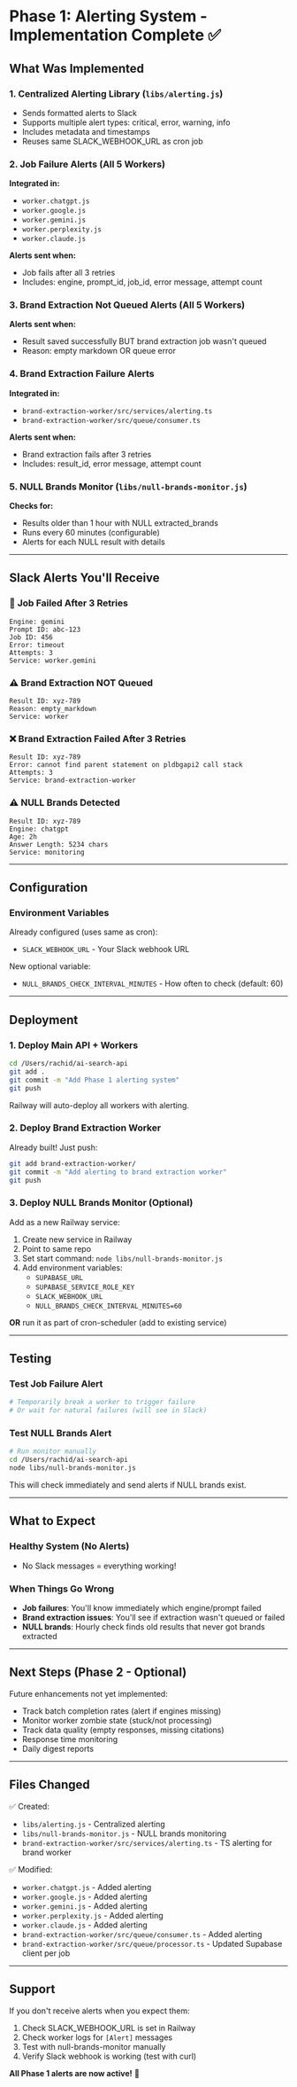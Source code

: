 # Phase 1: Alerting System - Implementation Complete ✅

## What Was Implemented

### 1. **Centralized Alerting Library** (`libs/alerting.js`)
- Sends formatted alerts to Slack
- Supports multiple alert types: critical, error, warning, info
- Includes metadata and timestamps
- Reuses same SLACK_WEBHOOK_URL as cron job

### 2. **Job Failure Alerts** (All 5 Workers)
**Integrated in:**
- `worker.chatgpt.js`
- `worker.google.js`
- `worker.gemini.js`
- `worker.perplexity.js`
- `worker.claude.js`

**Alerts sent when:**
- Job fails after all 3 retries
- Includes: engine, prompt_id, job_id, error message, attempt count

### 3. **Brand Extraction Not Queued Alerts** (All 5 Workers)
**Alerts sent when:**
- Result saved successfully BUT brand extraction job wasn't queued
- Reason: empty markdown OR queue error

### 4. **Brand Extraction Failure Alerts**
**Integrated in:**
- `brand-extraction-worker/src/services/alerting.ts`
- `brand-extraction-worker/src/queue/consumer.ts`

**Alerts sent when:**
- Brand extraction fails after 3 retries
- Includes: result_id, error message, attempt count

### 5. **NULL Brands Monitor** (`libs/null-brands-monitor.js`)
**Checks for:**
- Results older than 1 hour with NULL extracted_brands
- Runs every 60 minutes (configurable)
- Alerts for each NULL result with details

---

## Slack Alerts You'll Receive

### 🔴 **Job Failed After 3 Retries**
```
Engine: gemini
Prompt ID: abc-123
Job ID: 456
Error: timeout
Attempts: 3
Service: worker.gemini
```

### ⚠️ **Brand Extraction NOT Queued**
```
Result ID: xyz-789
Reason: empty_markdown
Service: worker
```

### ❌ **Brand Extraction Failed After 3 Retries**
```
Result ID: xyz-789
Error: cannot find parent statement on pldbgapi2 call stack
Attempts: 3
Service: brand-extraction-worker
```

### ⚠️ **NULL Brands Detected**
```
Result ID: xyz-789
Engine: chatgpt
Age: 2h
Answer Length: 5234 chars
Service: monitoring
```

---

## Configuration

### Environment Variables

Already configured (uses same as cron):
- `SLACK_WEBHOOK_URL` - Your Slack webhook URL

New optional variable:
- `NULL_BRANDS_CHECK_INTERVAL_MINUTES` - How often to check (default: 60)

---

## Deployment

### 1. **Deploy Main API + Workers**
```bash
cd /Users/rachid/ai-search-api
git add .
git commit -m "Add Phase 1 alerting system"
git push
```

Railway will auto-deploy all workers with alerting.

### 2. **Deploy Brand Extraction Worker**
Already built! Just push:
```bash
git add brand-extraction-worker/
git commit -m "Add alerting to brand extraction worker"
git push
```

### 3. **Deploy NULL Brands Monitor** (Optional)
Add as a new Railway service:
1. Create new service in Railway
2. Point to same repo
3. Set start command: `node libs/null-brands-monitor.js`
4. Add environment variables:
   - `SUPABASE_URL`
   - `SUPABASE_SERVICE_ROLE_KEY`
   - `SLACK_WEBHOOK_URL`
   - `NULL_BRANDS_CHECK_INTERVAL_MINUTES=60`

**OR** run it as part of cron-scheduler (add to existing service)

---

## Testing

### Test Job Failure Alert
```bash
# Temporarily break a worker to trigger failure
# Or wait for natural failures (will see in Slack)
```

### Test NULL Brands Alert
```bash
# Run monitor manually
cd /Users/rachid/ai-search-api
node libs/null-brands-monitor.js
```

This will check immediately and send alerts if NULL brands exist.

---

## What to Expect

### Healthy System (No Alerts)
- No Slack messages = everything working!

### When Things Go Wrong
- **Job failures**: You'll know immediately which engine/prompt failed
- **Brand extraction issues**: You'll see if extraction wasn't queued or failed
- **NULL brands**: Hourly check finds old results that never got brands extracted

---

## Next Steps (Phase 2 - Optional)

Future enhancements not yet implemented:
- Track batch completion rates (alert if engines missing)
- Monitor worker zombie state (stuck/not processing)
- Track data quality (empty responses, missing citations)
- Response time monitoring
- Daily digest reports

---

## Files Changed

✅ Created:
- `libs/alerting.js` - Centralized alerting
- `libs/null-brands-monitor.js` - NULL brands monitoring
- `brand-extraction-worker/src/services/alerting.ts` - TS alerting for brand worker

✅ Modified:
- `worker.chatgpt.js` - Added alerting
- `worker.google.js` - Added alerting
- `worker.gemini.js` - Added alerting
- `worker.perplexity.js` - Added alerting
- `worker.claude.js` - Added alerting
- `brand-extraction-worker/src/queue/consumer.ts` - Added alerting
- `brand-extraction-worker/src/queue/processor.ts` - Updated Supabase client per job

---

## Support

If you don't receive alerts when you expect them:
1. Check SLACK_WEBHOOK_URL is set in Railway
2. Check worker logs for `[Alert]` messages
3. Test with null-brands-monitor manually
4. Verify Slack webhook is working (test with curl)

**All Phase 1 alerts are now active!** 🎉

